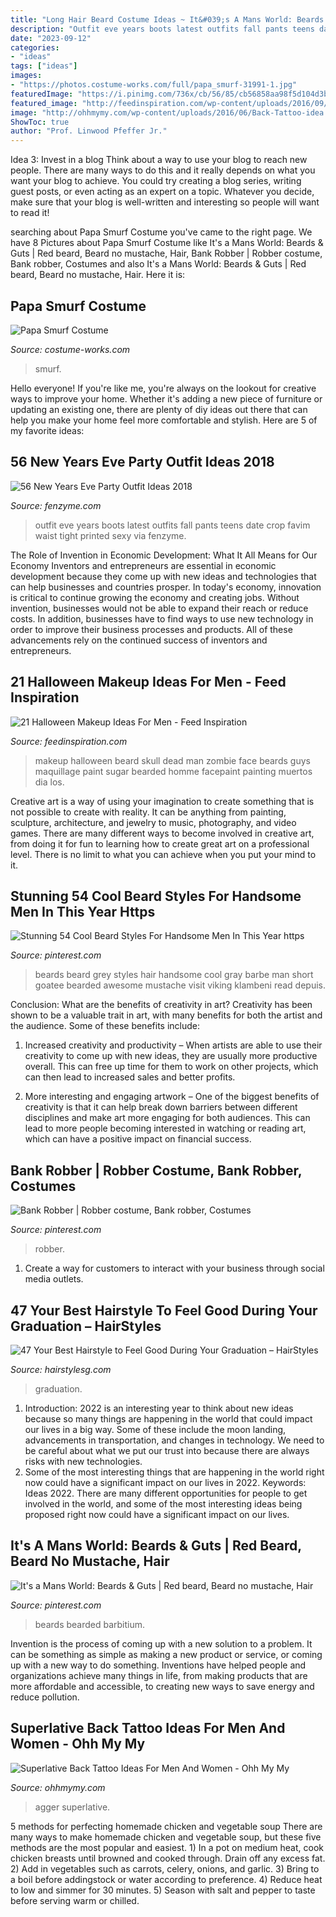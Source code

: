 ```yaml
---
title: "Long Hair Beard Costume Ideas ~ It&#039;s A Mans World: Beards &amp; Guts"
description: "Outfit eve years boots latest outfits fall pants teens date crop favim waist tight printed sexy via fenzyme"
date: "2023-09-12"
categories:
- "ideas"
tags: ["ideas"]
images:
- "https://photos.costume-works.com/full/papa_smurf-31991-1.jpg"
featuredImage: "https://i.pinimg.com/736x/cb/56/85/cb56858aa98f5d104d3b97cd9298e060--man-with-beard-red-beard.jpg"
featured_image: "http://feedinspiration.com/wp-content/uploads/2016/09/halloween-makeup-with-beard.jpg"
image: "http://ohhmymy.com/wp-content/uploads/2016/06/Back-Tattoo-idea.jpg"
ShowToc: true
author: "Prof. Linwood Pfeffer Jr."
---
```



Idea 3: Invest in a blog
Think about a way to use your blog to reach new people. There are many ways to do this and it really depends on what you want your blog to achieve. You could try creating a blog series, writing guest posts, or even acting as an expert on a topic. Whatever you decide, make sure that your blog is well-written and interesting so people will want to read it!

	

		
searching about Papa Smurf Costume you've came to the right page. We have 8 Pictures about Papa Smurf Costume like It&#039;s a Mans World: Beards &amp; Guts | Red beard, Beard no mustache, Hair, Bank Robber | Robber costume, Bank robber, Costumes and also It&#039;s a Mans World: Beards &amp; Guts | Red beard, Beard no mustache, Hair. Here it is:
		
    
## Papa Smurf Costume

<img loading=lazy src="https://photos.costume-works.com/full/papa_smurf-31991-1.jpg" onerror="this.onerror=null;this.src='https://tse1.mm.bing.net/th?id=OIP.Xr3o96rpoRfclo9VPv5kIwHaKO&amp;pid=15.1';" alt="Papa Smurf Costume">

_Source: costume-works.com_

>smurf. 

	

Hello everyone! If you're like me, you're always on the lookout for creative ways to improve your home. Whether it's adding a new piece of furniture or updating an existing one, there are plenty of diy ideas out there that can help you make your home feel more comfortable and stylish. Here are 5 of my favorite ideas: 

    
## 56 New Years Eve Party Outfit Ideas 2018

<img loading=lazy src="http://www.fenzyme.com/wp-content/uploads/2015/11/New-Years-Eve-Party-Outfit-Ideas-2016-116.jpg" onerror="this.onerror=null;this.src='https://tse3.mm.bing.net/th?id=OIP.ohQ056DPauKRISulZnN0HAHaLG&amp;pid=15.1';" alt="56 New Years Eve Party Outfit Ideas 2018">

_Source: fenzyme.com_

>outfit eve years boots latest outfits fall pants teens date crop favim waist tight printed sexy via fenzyme. 

	

The Role of Invention in Economic Development: What It All Means for Our Economy
Inventors and entrepreneurs are essential in economic development because they come up with new ideas and technologies that can help businesses and countries prosper. In today's economy, innovation is critical to continue growing the economy and creating jobs. Without invention, businesses would not be able to expand their reach or reduce costs. In addition, businesses have to find ways to use new technology in order to improve their business processes and products. All of these advancements rely on the continued success of inventors and entrepreneurs.

    
## 21 Halloween Makeup Ideas For Men - Feed Inspiration

<img loading=lazy src="http://feedinspiration.com/wp-content/uploads/2016/09/halloween-makeup-with-beard.jpg" onerror="this.onerror=null;this.src='https://tse1.mm.bing.net/th?id=OIP.Qq7NKDcy5duLQUZKNmVOrAHaMa&amp;pid=15.1';" alt="21 Halloween Makeup Ideas For Men - Feed Inspiration">

_Source: feedinspiration.com_

>makeup halloween beard skull dead man zombie face beards guys maquillage paint sugar bearded homme facepaint painting muertos dia los. 

	

Creative art is a way of using your imagination to create something that is not possible to create with reality. It can be anything from painting, sculpture, architecture, and jewelry to music, photography, and video games. There are many different ways to become involved in creative art, from doing it for fun to learning how to create great art on a professional level. There is no limit to what you can achieve when you put your mind to it.

    
## Stunning 54 Cool Beard Styles For Handsome Men In This Year Https

<img loading=lazy src="https://i.pinimg.com/736x/99/21/01/9921010522f6dad9675f770774a123b9.jpg" onerror="this.onerror=null;this.src='https://tse1.mm.bing.net/th?id=OIP.EMSlN5BI-p5tvoSz-WUHaQHaLK&amp;pid=15.1';" alt="Stunning 54 Cool Beard Styles For Handsome Men In This Year https">

_Source: pinterest.com_

>beards beard grey styles hair handsome cool gray barbe man short goatee bearded awesome mustache visit viking klambeni read depuis. 

	

Conclusion: What are the benefits of creativity in art?
Creativity has been shown to be a valuable trait in art, with many benefits for both the artist and the audience. Some of these benefits include:
1. Increased creativity and productivity – When artists are able to use their creativity to come up with new ideas, they are usually more productive overall. This can free up time for them to work on other projects, which can then lead to increased sales and better profits.

2. More interesting and engaging artwork – One of the biggest benefits of creativity is that it can help break down barriers between different disciplines and make art more engaging for both audiences. This can lead to more people becoming interested in watching or reading art, which can have a positive impact on financial success.


    
## Bank Robber | Robber Costume, Bank Robber, Costumes

<img loading=lazy src="https://i.pinimg.com/736x/c1/55/00/c15500d09933c7c472c4513e11f7cb47.jpg" onerror="this.onerror=null;this.src='https://tse1.mm.bing.net/th?id=OIP.R_l_c_zX5VGlCtjZh7Ap4AHaJ3&amp;pid=15.1';" alt="Bank Robber | Robber costume, Bank robber, Costumes">

_Source: pinterest.com_

>robber. 

	

1. Create a way for customers to interact with your business through social media outlets.

    
## 47 Your Best Hairstyle To Feel Good During Your Graduation – HairStyles

<img loading=lazy src="https://hairstylesg.com/wp-content/uploads/2017/08/graduation-hairstyles-photo-31.jpg" onerror="this.onerror=null;this.src='https://tse1.mm.bing.net/th?id=OIP.AoJ5xEN6f-LrmqqNx2_KwQHaJ3&amp;pid=15.1';" alt="47 Your Best Hairstyle to Feel Good During Your Graduation – HairStyles">

_Source: hairstylesg.com_

>graduation. 

	

1) Introduction: 2022 is an interesting year to think about new ideas because so many things are happening in the world that could impact our lives in a big way. Some of these include the moon landing, advancements in transportation, and changes in technology. We need to be careful about what we put our trust into because there are always risks with new technologies.
2) Some of the most interesting things that are happening in the world right now could have a significant impact on our lives in 2022. Keywords: Ideas 2022. There are many different opportunities for people to get involved in the world, and some of the most interesting ideas being proposed right now could have a significant impact on our lives.

    
## It&#039;s A Mans World: Beards &amp; Guts | Red Beard, Beard No Mustache, Hair

<img loading=lazy src="https://i.pinimg.com/736x/cb/56/85/cb56858aa98f5d104d3b97cd9298e060--man-with-beard-red-beard.jpg" onerror="this.onerror=null;this.src='https://tse2.mm.bing.net/th?id=OIP.NVNFenxv6p5lHdOtnjEHLgHaNL&amp;pid=15.1';" alt="It&#039;s a Mans World: Beards &amp; Guts | Red beard, Beard no mustache, Hair">

_Source: pinterest.com_

>beards bearded barbitium. 

	

Invention is the process of coming up with a new solution to a problem. It can be something as simple as making a new product or service, or coming up with a new way to do something. Inventions have helped people and organizations achieve many things in life, from making products that are more affordable and accessible, to creating new ways to save energy and reduce pollution.

    
## Superlative Back Tattoo Ideas For Men And Women - Ohh My My

<img loading=lazy src="http://ohhmymy.com/wp-content/uploads/2016/06/Back-Tattoo-idea.jpg" onerror="this.onerror=null;this.src='https://tse1.mm.bing.net/th?id=OIP.874_mENzVODkbdIxw0a8AQHaKV&amp;pid=15.1';" alt="Superlative Back Tattoo Ideas For Men And Women - Ohh My My">

_Source: ohhmymy.com_

>agger superlative. 

	

5 methods for perfecting homemade chicken and vegetable soup
There are many ways to make homemade chicken and vegetable soup, but these five methods are the most popular and easiest. 1) In a pot on medium heat, cook chicken breasts until browned and cooked through. Drain off any excess fat. 2) Add in vegetables such as carrots, celery, onions, and garlic. 3) Bring to a boil before addingstock or water according to preference. 4) Reduce heat to low and simmer for 30 minutes. 5) Season with salt and pepper to taste before serving warm or chilled.

